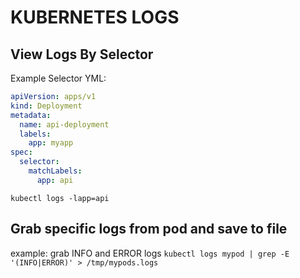 # KUBERNETES LOGS

## View Logs By Selector

Example Selector YML:

```yaml
apiVersion: apps/v1
kind: Deployment
metadata:
  name: api-deployment
  labels:
    app: myapp
spec:
  selector:
    matchLabels:
      app: api
```

`kubectl logs -lapp=api`

## Grab specific logs from pod and save to file
example: grab INFO and ERROR logs
`kubectl logs mypod | grep -E '(INFO|ERROR)' > /tmp/mypods.logs`
